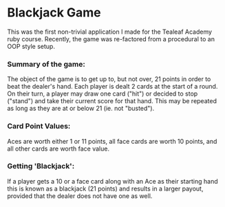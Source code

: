 <h1>Blackjack Game</h1>
This was the first non-trivial application I made for the Tealeaf Academy ruby course. Recently, the game was re-factored from a procedural to an OOP style setup.

<h3>Summary of the game:</h3>
The object of the game is to get up to, but not over, 21 points in order to beat the dealer's hand. Each player is dealt 2 cards at the start of a round. On their turn, a player may draw one card ("hit") or decided to stop ("stand") and take their current score for that hand. This may be repeated as long as they are at or below 21 (ie. not "busted").

<h3>Card Point Values:</h3>
Aces are worth either 1 or 11 points, all face cards are worth 10 points, and all other cards are worth face value.

<h3>Getting 'Blackjack':</h3>
If a player gets a 10 or a face card along with an Ace as their starting hand this is known as a blackjack (21 points) and results in a larger payout, provided that the dealer does not have one as well.
